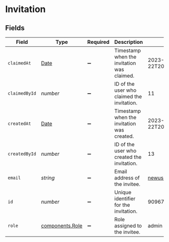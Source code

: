 # Invitation


## Fields

| Field                                                                                         | Type                                                                                          | Required                                                                                      | Description                                                                                   | Example                                                                                       |
| --------------------------------------------------------------------------------------------- | --------------------------------------------------------------------------------------------- | --------------------------------------------------------------------------------------------- | --------------------------------------------------------------------------------------------- | --------------------------------------------------------------------------------------------- |
| `claimedAt`                                                                                   | [Date](https://developer.mozilla.org/en-US/docs/Web/JavaScript/Reference/Global_Objects/Date) | :heavy_minus_sign:                                                                            | Timestamp when the invitation was claimed.                                                    | 2023-09-22T20:25:45.185Z                                                                      |
| `claimedById`                                                                                 | *number*                                                                                      | :heavy_minus_sign:                                                                            | ID of the user who claimed the invitation.                                                    | 11                                                                                            |
| `createdAt`                                                                                   | [Date](https://developer.mozilla.org/en-US/docs/Web/JavaScript/Reference/Global_Objects/Date) | :heavy_minus_sign:                                                                            | Timestamp when the invitation was created.                                                    | 2023-09-22T20:25:45.185Z                                                                      |
| `createdById`                                                                                 | *number*                                                                                      | :heavy_minus_sign:                                                                            | ID of the user who created the invitation.                                                    | 13                                                                                            |
| `email`                                                                                       | *string*                                                                                      | :heavy_minus_sign:                                                                            | Email address of the invitee.                                                                 | newuser@example.com                                                                           |
| `id`                                                                                          | *number*                                                                                      | :heavy_minus_sign:                                                                            | Unique identifier for the invitation.                                                         | 90967                                                                                         |
| `role`                                                                                        | [components.Role](../../models/shared/role.md)                                                | :heavy_minus_sign:                                                                            | Role assigned to the invitee.                                                                 | admin                                                                                         |